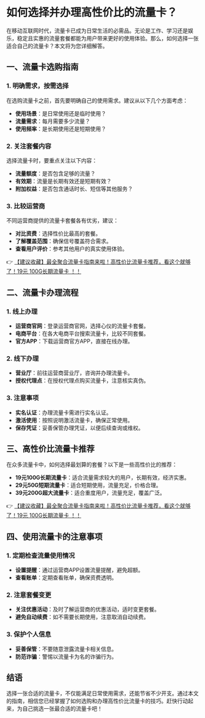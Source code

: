# 如何选择并办理高性价比的流量卡？

在移动互联网时代，流量卡已成为日常生活的必需品。无论是工作、学习还是娱乐，稳定且实惠的流量套餐都能为用户带来更好的使用体验。那么，如何选择一张适合自己的流量卡？本文将为您详细解答。

## 一、流量卡选购指南

### 1. 明确需求，按需选择
在选购流量卡之前，首先要明确自己的使用需求。建议从以下几个方面考虑：
- **使用场景**：是日常使用还是临时使用？
- **流量需求**：每月需要多少流量？
- **使用频率**：是长期使用还是短期使用？

### 2. 关注套餐内容
选择流量卡时，要重点关注以下内容：
- **流量额度**：是否包含足够的流量？
- **有效期**：流量是长期有效还是短期有效？
- **附加权益**：是否包含通话时长、短信等其他服务？

### 3. 比较运营商
不同运营商提供的流量卡套餐各有优劣，建议：
- **对比资费**：选择性价比最高的套餐。
- **了解覆盖范围**：确保信号覆盖符合需求。
- **查看用户评价**：参考其他用户的真实使用体验。

👉 [【建议收藏】最全聚合流量卡指南来啦！高性价比流量卡推荐，看这个就够了！19元 100G长期流量卡 ！！](https://bit.ly/Liuliangka)

## 二、流量卡办理流程

### 1. 线上办理
- **运营商官网**：登录运营商官网，选择心仪的流量卡套餐。
- **电商平台**：在各大电商平台搜索流量卡，比较不同套餐。
- **官方APP**：下载运营商官方APP，直接在线办理。

### 2. 线下办理
- **营业厅**：前往运营商营业厅，咨询并办理流量卡。
- **授权代理点**：在授权代理点购买流量卡，注意核实真伪。

### 3. 注意事项
- **实名认证**：办理流量卡需进行实名认证。
- **激活使用**：按照说明激活流量卡，确保正常使用。
- **保存凭证**：妥善保管办理凭证，以便后续查询或维权。

## 三、高性价比流量卡推荐

在众多流量卡中，如何选择最划算的套餐？以下是一些高性价比的推荐：
- **19元100G长期流量卡**：适合流量需求较大的用户，长期有效，经济实惠。
- **29元50G短期流量卡**：适合短期使用，流量充足，价格合理。
- **39元200G超大流量卡**：适合重度用户，流量充足，覆盖广泛。

👉 [【建议收藏】最全聚合流量卡指南来啦！高性价比流量卡推荐，看这个就够了！19元 100G长期流量卡 ！！](https://bit.ly/Liuliangka)

## 四、使用流量卡的注意事项

### 1. 定期检查流量使用情况
- **设置提醒**：通过运营商APP设置流量提醒，避免超额。
- **查看账单**：定期查看账单，确保资费透明。

### 2. 注意套餐变更
- **关注优惠活动**：及时了解运营商的优惠活动，适时变更套餐。
- **避免自动续费**：如不需要长期使用，注意取消自动续费。

### 3. 保护个人信息
- **妥善保管**：不要随意泄露流量卡相关信息。
- **防范诈骗**：警惕以流量卡为名的诈骗行为。

## 结语

选择一张合适的流量卡，不仅能满足日常使用需求，还能节省不少开支。通过本文的指南，相信您已经掌握了如何选购和办理高性价比流量卡的技巧。赶快行动起来，为自己挑选一张最合适的流量卡吧！